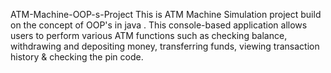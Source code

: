 ATM-Machine-OOP-s-Project
This is ATM Machine Simulation project build on the concept of OOP's in java .
This console-based application allows users to perform various ATM functions such as checking balance, withdrawing and depositing money, transferring funds, viewing transaction history & checking the pin code.

